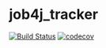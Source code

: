 # job4j_tracker

[![Build Status](https://travis-ci.org/Oklevet/job4j_tracker.svg?branch=master)](https://travis-ci.org/Oklevet/job4j_tracker)
[![codecov](https://codecov.io/gh/Oklevet/job4j_tracker/branch/master/graph/badge.svg?token=6F3P0WHG2E)](https://codecov.io/gh/Oklevet/job4j_tracker)